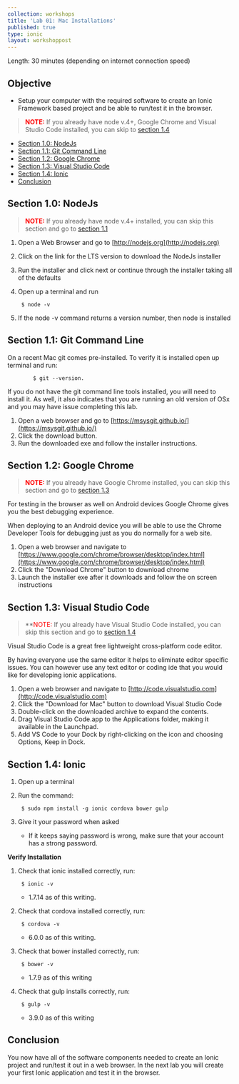 ```yaml
---
collection: workshops
title: 'Lab 01: Mac Installations'
published: true
type: ionic
layout: workshoppost
---
```


Length: 30 minutes (depending on internet connection speed)

## Objective

* Setup your computer with the required software to create an Ionic Framework based project and be able to run/test it in the browser.

> **<font color="red">NOTE:</font>** If you already have node v.4+, Google Chrome and Visual Studio Code installed, you can skip to [section 1.4](#section-14-ionic)

<!-- START doctoc generated TOC please keep comment here to allow auto update -->
<!-- DON'T EDIT THIS SECTION, INSTEAD RE-RUN doctoc TO UPDATE -->


- [Section 1.0: NodeJs](#section-10-nodejs)
- [Section 1.1: Git Command Line](#section-11-git-command-line)
- [Section 1.2: Google Chrome](#section-12-google-chrome)
- [Section 1.3: Visual Studio Code](#section-13-visual-studio-code)
- [Section 1.4: Ionic](#section-14-ionic)
- [Conclusion](#conclusion)

<!-- END doctoc generated TOC please keep comment here to allow auto update -->



## Section 1.0: NodeJs

> **<font color="red">NOTE:</font>** If you already have node v.4+ installed, you can skip this section and go to [section 1.1](section-11-git-command-line)


1. Open a Web Browser and go to [http://nodejs.org](http://nodejs.org)
1. Click on the link for the LTS version to download the NodeJs installer
1. Run the installer and click next or continue through the installer taking all of the defaults
1. Open up a terminal and run

        $ node -v

1. If the node -v command returns a version number, then node is installed

## Section 1.1: Git Command Line

On a recent Mac git comes pre-installed.  To verify it is installed open up terminal and run:

            $ git --version.

If you do not have the git command line tools installed, you will need to install it.  As well, it also indicates that you are running an old version of OSx and you may have issue completing this lab.

1. Open a web browser and go to [https://msysgit.github.io/](https://msysgit.github.io/)
1. Click the download button.
1. Run the downloaded exe and follow the installer instructions.

## Section 1.2: Google Chrome

> **<font color="red">NOTE:</font>** If you already have Google Chrome installed, you can skip this section and go to [section 1.3](section-13-visual-studio-code)

For testing in the browser as well on Android devices Google Chrome gives you the best debugging experience.

When deploying to an Android device you will be able to use the Chrome Developer Tools for debugging just as you do normally for a web site.

1. Open a web browser and navigate to [https://www.google.com/chrome/browser/desktop/index.html](https://www.google.com/chrome/browser/desktop/index.html)
1. Click the "Download Chrome" button to download chrome
1. Launch the installer exe after it downloads and follow the on screen instructions

## Section 1.3: Visual Studio Code

> **<font color="red">NOTE:</font> If you already have Visual Studio Code installed, you can skip this section and go to [section 1.4](section-14-ionic)

Visual Studio Code is a great free lightweight cross-platform code editor.

By having everyone use the same editor it helps to eliminate editor specific issues.  You can however use any text editor or coding ide that you would like for developing ionic applications.

1. Open a web browser and navigate to [http://code.visualstudio.com](http://code.visualstudio.com)
1. Click the "Download for Mac" button to download Visual Studio Code
1. Double-click on the downloaded archive to expand the contents.
1. Drag Visual Studio Code.app to the Applications folder, making it available in the Launchpad.
1. Add VS Code to your Dock by right-clicking on the icon and choosing Options, Keep in Dock.

## Section 1.4: Ionic

1. Open up a terminal
1. Run the command: 

        $ sudo npm install -g ionic cordova bower gulp
        
1. Give it your password when asked
    * If it keeps saying password is wrong, make sure that your account has a strong password.
    
    
**Verify Installation**

1. Check that ionic installed correctly, run: 
    
        $ ionic -v
        
    * 1.7.14 as of this writing.
    
1. Check that cordova installed correctly, run: 

        $ cordova -v
        
    * 6.0.0 as of this writing.

1. Check that bower installed correctly, run: 

        $ bower -v
        
    * 1.7.9 as of this writing
    
1. Check that gulp installs correctly, run:

        $ gulp -v
        
    * 3.9.0 as of this writing


## Conclusion

You now have all of the software components needed to create an Ionic project and run/test it out in a web browser.  In the next lab you will create your first Ionic application and test it in the browser.

